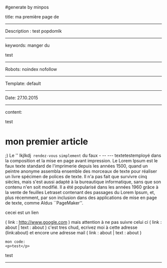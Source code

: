 #generate by minpos


title: ma première page de

----

Description :  test  popdomlk

----

keywords: manger du <p> test</p>

----

Robots: noindex nofollow

----

Template: default

----

Date: 27.10.2015


----

content:

<p>test</p>

# mon premier article

;)  Le '' lkjlkdj`` rendez-vous``  `simplement` du faux - -- --- textetestemployé dans la composition et la mise en page avant impression. Le Lorem Ipsum est le faux texte standard de l'imprimerie depuis les années 1500, quand un peintre anonyme assembla ensemble des morceaux de texte pour réaliser un livre spécimen de polices de texte. Il n'a pas fait que survivre cinq siècles, mais s'est aussi adapté à la bureautique informatique, sans que son contenu n'en soit modifié. Il a été popularisé dans les années 1960 grâce à la vente de feuilles Letraset contenant des passages du Lorem Ipsum, et, plus récemment, par son inclusion dans des applications de mise en page de texte, comme Aldus ``PageMaker''.

cecei est un lien

( link : http://www.google.com ) mais attention à ne pas suivre celui ci ( link : about | text : about ) c'est tres chud, ecrivez moi à cette adresse (link:about) et encore une adresse mail ( link : about | text : about )



    mon code:
    <p>test</p>



test

----

